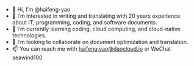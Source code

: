 - 👋  Hi, I’m @haifeng-yao
- 👀  I’m interested in writing and translating with 20 years experience about IT, programming, coding, and software documents.
- 🌱  I’m currently learning coding, cloud computing, and cloud-native technologies.
- 💞️  I’m looking to collaborate on document optimization and translation.
- 📫  You can reach me with haifeng.yao@daocloud.io or WeChat seawind100

<!---
haifeng-yao/haifeng-yao is a ✨ special ✨ repository because its `README.md` (this file) appears on your GitHub profile.
You can click the Preview link to take a look at your changes.
--->
